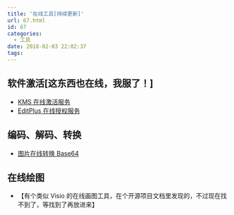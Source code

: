 ```yaml
---
title: '在线工具[持续更新]'
url: 67.html
id: 67
categories:
  - 工具
date: 2018-02-03 22:02:37
tags:
---
```


软件激活\[这东西也在线，我服了！\]
-------------------

*   [KMS 在线激活服务](https://www.vtrois.com/tools-kms.html "KMS 在线激活服务")
*   [EditPlus 在线授权服务](https://www.vtrois.com/tools-editplus.html "EditPlus 在线授权服务")

编码、解码、转换
--------

*   [图片在线转换 Base64](https://www.vtrois.com/tools-imgbase64.html "图片在线转换 Base64")

在线绘图
----

*   【有个类似 Visio 的在线画图工具，在个开源项目文档里发现的，不过现在找不到了，等找到了再放进来】